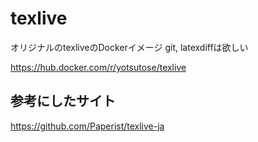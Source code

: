 # texlive
オリジナルのtexliveのDockerイメージ
git, latexdiffは欲しい

https://hub.docker.com/r/yotsutose/texlive

## 参考にしたサイト
https://github.com/Paperist/texlive-ja
